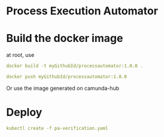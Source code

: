# Process Execution Automator

# Build the docker image

at root, use 
````yaml
docker build -t myGithubId/processautomator:1.0.0 .

docker push myGithubId/processautomator:1.0.0
````

Or use the image generated on camunda-hub

# Deploy

````yaml
kubectl create -f pa-verification.yaml
````
